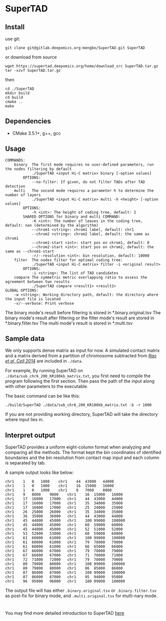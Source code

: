 # SuperTAD

## Install  
use git:  
```
git clone git@gitlab.deepomics.org:mengbo/SuperTAD.git SuperTAD
```
or download from source
```
wget https://supertad.deepomics.org/home/download_src SuperTAD.tar.gz
tar -xzvf SuperTAD.tar.gz
```
then
```
cd ./SuperTAD
mkdir build
cd build
cmake ..
make
```

## Dependencies 
* CMake 3.5.1+, g++, gcc

## Usage  
```
COMMANDS:
    binary  The first mode requires no user-defined parameters, run the nodes filtering by default
            ./SuperTAD <input Hi-C matrix> binary [-option values]
        OPTIONS:
            --no-filter: If given, do not filter TADs after TAD detection
    multi   The second mode requires a parameter h to determine the number of layers
            ./SuperTAD <input Hi-C matrix> multi -h <height> [-option values]
        OPTIONS:
            -h <int>: The height of coding tree, default: 2
        SHARED OPTIONS for binary and multi COMMAND:
            -K <int>: The number of leaves in the coding tree, default: nan (determined by the algorithm)
            --chrom1 <string>: chrom1 label, default: chr1
            --chrom2 <string>: chrom2 label, default: the same as chrom1
            --chrom1-start <int>: start pos on chrom1, default: 0
            --chrom2-start <int>: start pos on chrom2, default: the same as --chrom1-start
            -r/--resolution <int>: bin resolution, default: 10000
    filter  The nodes filter for optimal coding tree:
            ./SuperTAD <input Hi-C matrix> filter -i <original result> 
        OPTIONS:
            -i <string>: The list of TAD candidates
    compare The symmetric metric overlapping ratio to assess the agreement between two results
            ./SuperTAD compare <result1> <result2>
GLOBAL OPTIONS:
    -w <string>: Working directory path, default: the directory where the input file is located
    -v/--verbose: Print verbose
```
The binary mode's result before filtering is stored in *.binary.original.tsv
The binary mode's result after filtering or the filter mode's result are stored in *.binary.filter.tsv
The multi mode's result is stored in *.multi.tsv

## Sample data
We only supports dense matrix as input for now.
A simulated contact matrix and a matrix derived from a partition of chromosome subtracted from 
[*Rao et al, Cell 2014*](https://www.cell.com/fulltext/S0092-8674(14)01497-4)
are included in `./data`.

For example,
By running SuperTAD on `./data/sub_chr6_200_KR100kb_matrix.txt`, 
you first need to compile the program following the first section.
Then pass the path of the input along with other parameters to the executable.

The basic command can be like this:
```
./build/SuperTAD ./data/sub_chr6_200_KR100kb_matrix.txt -b -r 1000
```

If you are not providing working directory, SuperTAD will take the directory where input lies in.

## Interpret output
SuperTAD provides a uniform eight-column format when analyzing and comparing all the methods. 
The format kept the bin coordinates of identified boundaries and the bin resolution from contact map input and each 
column is separated by tab. 

A sample output looks like below:
```
chr1	1	0	1000	chr1	44	43000	44000
chr1	1	0	1000	chr1	16	15000	16000
chr1	1	0	1000	chr1	8	7000	8000
chr1	9	8000	9000	chr1	16	15000	16000
chr1	17	16000	17000	chr1	44	43000	44000
chr1	17	16000	17000	chr1	35	34000	35000
chr1	17	16000	17000	chr1	25	24000	25000
chr1	26	25000	26000	chr1	35	34000	35000
chr1	36	35000	36000	chr1	44	43000	44000
chr1	45	44000	45000	chr1	100	99000	100000
chr1	45	44000	45000	chr1	60	59000	60000
chr1	45	44000	45000	chr1	52	51000	52000
chr1	53	52000	53000	chr1	60	59000	60000
chr1	61	60000	61000	chr1	100	99000	100000
chr1	61	60000	61000	chr1	79	78000	79000
chr1	61	60000	61000	chr1	66	65000	66000
chr1	67	66000	67000	chr1	79	78000	79000
chr1	67	66000	67000	chr1	71	70000	71000
chr1	72	71000	72000	chr1	79	78000	79000
chr1	80	79000	80000	chr1	100	99000	100000
chr1	80	79000	80000	chr1	86	85000	86000
chr1	87	86000	87000	chr1	100	99000	100000
chr1	87	86000	87000	chr1	95	94000	95000
chr1	96	95000	96000	chr1	100	99000	100000
```
The output file will has either `.binary.original.tsv` or `.binary.filter.tsv` as post-fix for binary mode, 
and `.multi.original.tsv` for multi-nary mode.

#
You may find more detailed introduction to SuperTAD [here](https://supertad.deepomics.org)